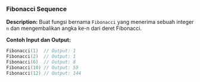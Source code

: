 
### Fibonacci Sequence
**Description:**
Buat fungsi bernama `Fibonacci` yang menerima sebuah integer `n` dan mengembalikan angka ke-n dari deret Fibonacci.

**Contoh Input dan Output:**
```go
Fibonacci(1)  // Output: 1
Fibonacci(2)  // Output: 1
Fibonacci(6)  // Output: 8
Fibonacci(10) // Output: 55
Fibonacci(12) // Output: 144
```

